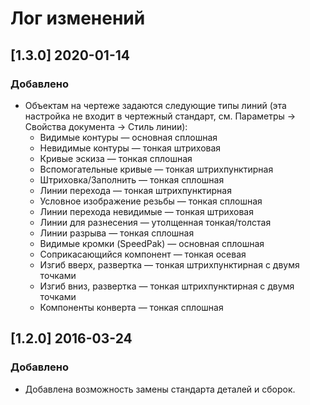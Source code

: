 ﻿# Лог изменений

[//]: # (YYYY-MM-DD)
[//]: # (Added, Changed, Deprecated, Removed, Fixed, Security)
[//]: # (Добавлено, Изменения, Устарело, Удалено, Исправлено, Безопасность)

## [1.3.0] 2020-01-14

### Добавлено

- Объектам на чертеже задаются следующие типы линий (эта настройка не входит в чертежный стандарт, см. Параметры → Свойства документа → Стиль линии):
  * Видимые контуры — основная сплошная
  * Невидимые контуры — тонкая штриховая
  * Кривые эскиза — тонкая сплошная
  * Вспомогательные кривые — тонкая штрихпунктирная
  * Штриховка/Заполнить — тонкая сплошная
  * Линии перехода — тонкая штрихпунктирная
  * Условное изображение резьбы — тонкая сплошная
  * Линии перехода невидимые — тонкая штриховая
  * Линии для разнесения — утолщенная тонкая/толстая
  * Линии разрыва — тонкая сплошная
  * Видимые кромки (SpeedPak) — основная сплошная
  * Соприкасающийся компонент — тонкая осевая
  * Изгиб вверх, развертка — тонкая штрихпунктирная с двумя точками
  * Изгиб вниз, развертка — тонкая штрихпунктирная с двумя точками
  * Компоненты конверта — тонкая сплошная


## [1.2.0] 2016-03-24

### Добавлено

- Добавлена возможность замены стандарта деталей и сборок.
